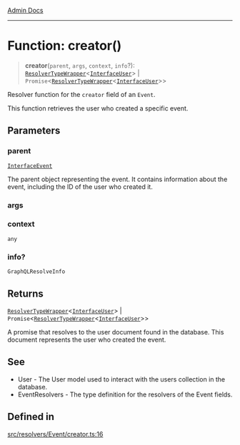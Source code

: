 [Admin Docs](/)

***

# Function: creator()

> **creator**(`parent`, `args`, `context`, `info`?): [`ResolverTypeWrapper`](../../../../types/generatedGraphQLTypes/type-aliases/ResolverTypeWrapper.md)\<[`InterfaceUser`](../../../../models/User/interfaces/InterfaceUser.md)\> \| `Promise`\<[`ResolverTypeWrapper`](../../../../types/generatedGraphQLTypes/type-aliases/ResolverTypeWrapper.md)\<[`InterfaceUser`](../../../../models/User/interfaces/InterfaceUser.md)\>\>

Resolver function for the `creator` field of an `Event`.

This function retrieves the user who created a specific event.

## Parameters

### parent

[`InterfaceEvent`](../../../../models/Event/interfaces/InterfaceEvent.md)

The parent object representing the event. It contains information about the event, including the ID of the user who created it.

### args

### context

`any`

### info?

`GraphQLResolveInfo`

## Returns

[`ResolverTypeWrapper`](../../../../types/generatedGraphQLTypes/type-aliases/ResolverTypeWrapper.md)\<[`InterfaceUser`](../../../../models/User/interfaces/InterfaceUser.md)\> \| `Promise`\<[`ResolverTypeWrapper`](../../../../types/generatedGraphQLTypes/type-aliases/ResolverTypeWrapper.md)\<[`InterfaceUser`](../../../../models/User/interfaces/InterfaceUser.md)\>\>

A promise that resolves to the user document found in the database. This document represents the user who created the event.

## See

 - User - The User model used to interact with the users collection in the database.
 - EventResolvers - The type definition for the resolvers of the Event fields.

## Defined in

[src/resolvers/Event/creator.ts:16](https://github.com/Suyash878/talawa-api/blob/cfd688207611ba245c99edd8dbaccb2cdbf6a043/src/resolvers/Event/creator.ts#L16)
